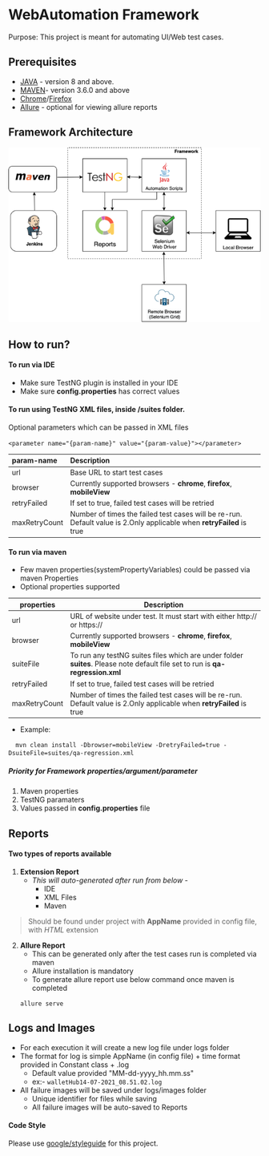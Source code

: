 # WebAutomation Framework

Purpose: This project is meant for automating UI/Web test cases.

##  Prerequisites
* [JAVA](https://docs.oracle.com/en/java/javase/15/install/installation-jdk-macos.html#GUID-E8A251B6-D9A9-4276-ABC8-CC0DAD62EA33) - version 8 and above.
* [MAVEN](http://maven.apache.org/install.html)- version 3.6.0 and above
* [Chrome](https://www.google.com/intl/en_in/chrome/)/[Firefox](https://www.mozilla.org/en-US/firefox/new/)
* [Allure](https://docs.qameta.io/allure/#_mac_os_x) - optional for viewing allure reports

## Framework Architecture

![diagram](src/main/resources/framework-design.png)

## How to run?
#### To run via IDE 
* Make sure TestNG plugin is installed in your IDE
* Make sure **config.properties** has correct values
    
#### To run using TestNG XML files, inside **/suites** folder.
Optional parameters which can be passed in XML files

```<parameter name="{param-name}" value="{param-value}"></parameter>```

| param-name    | Description |
| :------------ | :----------- |
| url            | Base URL to start test cases    |
| browser        | Currently supported browsers - **chrome**, **firefox**, **mobileView**     |
| retryFailed    | If set to true, failed test cases will be retried     |
| maxRetryCount  | Number of times the failed test cases will be re-run. Default value is 2.Only applicable when **retryFailed** is true    |

#### To run via maven

* Few maven properties(systemPropertyVariables) could be passed via maven Properties
* Optional properties supported

| properties   | Description   |
| -----------  | -----------   |
| url          | URL of website under test. It must start with either http:// or https://    |
| browser      | Currently supported browsers - **chrome**, **firefox**, **mobileView**    |
| suiteFile    | To run any testNG suites files which are under folder **suites**. Please note default file set to run is **qa-regression.xml**   | 
| retryFailed  | If set to true, failed test cases will be retried    |
|maxRetryCount | Number of times the failed test cases will be re-run. Default value is 2.Only applicable when **retryFailed** is true   |
  
  - Example:      
```
  mvn clean install -Dbrowser=mobileView -DretryFailed=true -DsuiteFile=suites/qa-regression.xml
```

##### Priority for Framework properties/argument/parameter
1. Maven properties
2. TestNG paramaters
3. Values passed in **config.properties** file

## Reports
#### Two types of reports available 
1. **Extension Report**
    * *This will auto-generated after run from below -*
		* IDE
		* XML Files
		* Maven
> 	Should be found under project with **AppName** provided in config file, with *HTML* extension

2. **Allure Report**
    * This can be generated only after the test cases run is completed via maven
    * Allure installation is mandatory
    * To generate allure report use below command once maven is completed
    ```
    allure serve
    ```
##  Logs and Images
* For each execution it will create a new log file under logs folder
* The format for log is simple AppName (in config file) + time format provided in Constant class + .log
    * Default value provided "MM-dd-yyyy_hh.mm.ss"
    * ex:- ```walletHub14-07-2021_08.51.02.log```
* All failure images will be saved under logs/images folder
    * Unique identifier for files while saving
    * All failure images will be auto-saved to Reports

#### Code Style

Please use [google/styleguide](https://github.com/google/styleguide/blob/gh-pages/intellij-java-google-style.xml) for this project.
